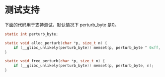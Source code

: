 
# 测试支持

下面的代码用于支持测试，默认情况下 perturb_byte 是0。

```c
static int perturb_byte;

static void alloc_perturb(char *p, size_t n) {
    if (__glibc_unlikely(perturb_byte)) memset(p, perturb_byte ^ 0xff, n);
}

static void free_perturb(char *p, size_t n) {
    if (__glibc_unlikely(perturb_byte)) memset(p, perturb_byte, n);
}
```



